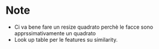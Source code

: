 # Note
- Ci va bene fare un resize quadrato perchè le facce sono apprssimativamente un quadrato
- Look up table per le features su similarity.